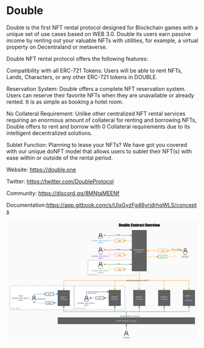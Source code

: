 # Double
Double is the first NFT rental protocol designed for Blockchain games with a unique set of use cases based on WEB 3.0. Double its users earn passive income by renting out your valuable NFTs with utilities, for example, a virtual property on Decentraland or metaverse.

Double NFT rental protocol offers the following features:

Compatibility with all ERC-721 Tokens: Users will be able to rent NFTs, Lands, Characters, or any other ERC-721 tokens in DOUBLE.

Reservation System: Double offers a complete NFT reservation system. Users can reserve their favorite NFTs when they are unavailable or already rented. It is as simple as booking a hotel room. 

No Collateral Requirement: Unlike other centralized NFT rental services requiring an enormous amount of collateral for renting and borrowing NFTs, Double offers to rent and borrow with 0 Collateral requirements due to its intelligent decentralized solutions.

Sublet Function: Planning to lease your NFTs? We have got you covered with our unique doNFT model that allows users to sublet their NFT(s) with ease within or outside of the rental period. 

Website: https://double.one

Twitter: https://twitter.com/DoubleProtocol

Community: https://discord.gg/8MNtaMEENf

Documentation:https://app.gitbook.com/s/UIxGyzFg46yridrhqWLS/concepts

![avatar](./Overview.png)
